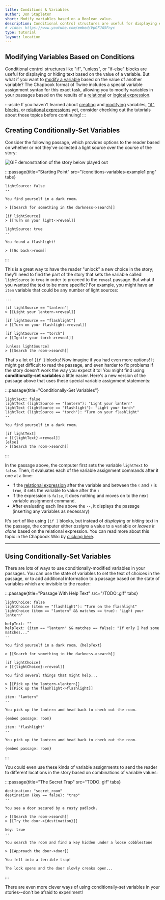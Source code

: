 ```yaml
---
title: Conditions & Variables
author: Jon Stapleton
short: Modify variables based on a Boolean value.
description: Conditional control structures are useful for displaying or hiding text based on the value of a variable, but what if you want to modify a variable based on the value of another variable? The Chapbook format of Twine includes a special variable assignment syntax for this exact task, allowing you to modify variables in your passages based on the results of a relational or logical expression.
# video: https://www.youtube.com/embed/VpGFJA5Fnyc
type: tutorial
layout: location
---
```


## Modifying Variables Based on Conditions

Conditional control structures like ["if", "unless",](/locations/if-unless) or ["if-else" blocks](/locations/if-else) are useful for displaying or hiding text based on the value of a variable. But what if you want to [modify a variable](/locations/modify-variables) based on the value of another variable? The Chapbook format of Twine includes a special variable assignment syntax for this exact task, allowing you to modify variables in your passages based on the results of a [relational](/locations/relational-expression) or [logical expression](/locations/logic-operators).

:::aside
If you haven't learned about [creating](/locations/variable-basics) and [modifying](/locations/modify-variables) variables, ["if" blocks](/locations/if-unless), or [relational expressions](/locations/relational-expressions) yet, consider checking out the tutorials about those topics before continuing!
:::

## Creating Conditionally-Set Variables

Consider the following passage, which provides options to the reader based on whether or not they've collected a light source over the course of the story:

![GIF demonstration of the story below played out](TODO:)

:::passage{title="Starting Point" src="/conditions-variables-example1.png" tabs}
```room
lightSource: false
--

You find yourself in a dark room.

> [[Search for something in the darkness->search]]

[if lightSource]
> [[Turn on your light->reveal]]
```
```search
lightSource: true
--

You found a flashlight!

> [[Go back->room]]
```
:::

This is a great way to have the reader "unlock" a new choice in the story; they'll need to find the part of the story that sets the variable called `lightSource` to `true` in order to proceed to the `reveal` passage. But what if you wanted the text to be more specific? For example, you might have an `item` variable that could be any number of light sources:

```
...

[if lightSource == "lantern"]
> [[Light your lantern->reveal]]

[if lightSource == "flashlight"]
> [[Turn on your flashlight->reveal]]

[if lightSource == "torch"]
> [[Ignite your torch->reveal]]

[unless lightSource]
> [[Search the room->search]]
```

That's a lot of `[if ]` blocks! Now imagine if you had even more options! It might get difficult to read the passage, and even harder to fix problems if the story doesn't work the way you expect it to! You might find using **conditionally-set variables** a little easier. Here's a new version of the passage above that uses these special variable assignment statements:

:::passage{title="Conditionally-Set Variables"}
```
lightText: false
lightText (lightSource == "lantern"): "Light your lantern"
lightText (lightSource == "flashlight"): "Light your torch"
lightText (lightSource == "torch"): "Turn on your flashlight"
--

You find yourself in a dark room.

[if lightText]
> [[{lightText}->reveal]]
[else]
> [[Search the room->search]]
```
:::

In the passage above, the computer first sets the variable `lightText` to `false`. Then, it evaluates each of the variable assignment commands after it one at a time:

* If the [relational expression](/locations/relational-expressions) after the variable and between the `(` and `)` is `true`, it sets the variable to value after the `:`
* If the expression is `false`, it does nothing and moves on to the next variable assignment command.
* After evaluating each line above the `--`, it displays the passage (inserting any variables as necessary)

It's sort of like using `[if ]` blocks, but instead of *displaying* or *hiding* text in the passage, the computer either *assigns* a value to a variable or *leaves it alone* based on the relational expression. You can read more about this topic in the Chapbook Wiki by [clicking here](https://klembot.github.io/chapbook/guide/state/conditions-and-variables.html).

---

## Using Conditionally-Set Variables

There are lots of ways to use conditionally-modified variables in your passages. You can use the state of variables to set the text of choices in the passage, or to add additional information to a passage based on the state of variables which are invisible to the reader:

:::passage{title="Passage With Help Text" src="/TODO:.gif" tabs}
```room
lightChoice: false
lightChoice (item == "flashlight"): "Turn on the flashlight"
lightChoice (item == "lantern" && matches == true): "Light your lantern"

helpText: ""
helpText: (item == "lantern" && matches == false): "If only I had some matches..."
--

You find yourself in a dark room. {helpText}

> [[Search for something in the darkness->search]]

[if lightChoice]
> [[{lightChoice}->reveal]]
```
```search
You find several things that might help...

> [[Pick up the lantern->lantern]]
> [[Pick up the flashlight->flashlight]]
```
```lantern
item: "lantern"
--

You pick up the lantern and head back to check out the room.

{embed passage: room}
```
```flashlight
item: "flashlight"
--

You pick up the lantern and head back to check out the room.

{embed passage: room}
```
:::

You could even use these kinds of variable assignments to send the reader to different locations in the story based on combinations of variable values:

:::passage{title="The Secret Trap" src="TODO: gif" tabs}
```door
destination: "secret_room"
destination (key == false): "trap"
--

You see a door secured by a rusty padlock.

> [[Search the room->search]]
> [[Try the door->{destination}]]
```
```search
key: true
--

You search the room and find a key hidden under a loose cobblestone

> [[Approach the door->door]]
```
```trap
You fell into a terrible trap!
```
```secret_room
The lock opens and the door slowly creaks open...
```
:::

There are even more clever ways of using conditionally-set variables in your stories--don't be afraid to experiment!